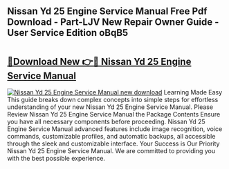 ## Nissan Yd 25 Engine Service Manual Free Pdf Download - Part-LJV New Repair Owner Guide - User Service Edition oBqB5

# <h2><a href="http://bc57492.oget.top/?id=Nissan+Yd+25+Engine+Service+Manual">🔗Download New 👉🔴 Nissan Yd 25 Engine Service Manual</a></h2>

[![Nissan Yd 25 Engine Service Manual new download](https://i.imgur.com/5g1atiW.png)](http://bc57492.oget.top/?id=Nissan+Yd+25+Engine+Service+Manual)
Learning Made Easy This guide breaks down complex concepts into simple steps for effortless understanding of your new Nissan Yd 25 Engine Service Manual. Please Review Nissan Yd 25 Engine Service Manual the Package Contents Ensure you have all necessary components before proceeding. Nissan Yd 25 Engine Service Manual advanced features include image recognition, voice commands, customizable profiles, and automatic backups, all accessible through the sleek and customizable interface. Your Success is Our Priority Nissan Yd 25 Engine Service Manual. We are committed to providing you with the best possible experience.
